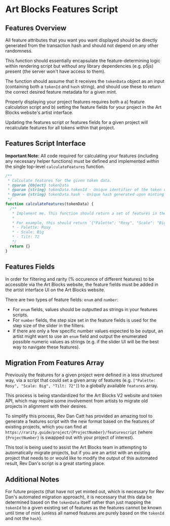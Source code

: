 # Art Blocks Features Script

## Features Overview

All feature attributes that you want you want displayed should be directly generated from the transaction hash and should not depend on any other randomness. 

This function should essentially encapsulate the feature-determining logic within rendering script but without any library dependencies (e.g. p5js) present (the server won't have access to them). 

The function should assume that it receives the `tokenData` object as an input (containing both a `tokenId` and `hash` string), and should use these to return the correct desired feature metadata for a given mint. 

Properly displaying your project features requires both a a) feature calculation script and b) setting the feature fields for your project in the Art Blocks website's artist interface.

Updating the features script or features fields for a given project will recalculate features for all tokens within that project.

## Features Script Interface

**Important Note:** All code required for calculating your features (including any necessary helper functions) must be defined and implemented _within_ the single top-level `calculateFeatures` function.


```js
/**
 * Calculate features for the given token data.
 * @param {Object} tokenData
 * @param {string} tokenData.tokenId - Unique identifier of the token on its contract.
 * @param {string} tokenData.hash - Unique hash generated upon minting the token.
 */
function calculateFeatures(tokenData) {
  /** 
   * Implement me. This function should return a set of features in the format of key-value pair notation.
   * 
   * For example, this should return `{"Palette": "Rosy", "Scale": "Big", "Tilt": 72}` if the desired features for a mint were:
   * - Palette: Rosy
   * - Scale: Big
   * - Tilt: 72
   */
  return {}
}
```

## Features Fields

In order for filtering and rarity (% occurence of different features) to be accessible via the Art Blocks website, the feature fields must be added in the artist interface UI on the Art Blocks website.

There are two types of feature fields: `enum` and `number`:

- For `enum` fields, values should be outputted as strings in your features scripts.
- For `number` fields, the step size set in the feature fields is used for the step size of the slider in the filters.
- If there are only a few specific number values expected to be output, an artist might want to use an `enum` field and output the enumerated possible numeric values as strings (e.g. if the slider UI will be the best way to navigate these features).

## Migration From Features Array

Previously the features for a given project were defined in a less structured way, via a script that could set a given array of features (e.g. `["Palette: Rosy", "Scale: Big", "Tilt: 72"]`) to a globally available `features` array. 

This process is being standardized for the Art Blocks V2 website and token API, which may require some involvement from artists to migrate old projects in alignment with their desires. 

To simplify this process, Rev Dan Catt has provided an amazing tool to generate a features script with the new format based on the features of existing projects, which you can find at `https://rarity.guide/project/{ProjectNumber}/featurescript` (where `{ProjectNumber}` is swapped out with your project of interest).

This tool is being used to assist the Art Blocks team in attempting to automatically migrate projects, but if you are an artist with an existing project that needs to or would like to modify the output of this automated result, Rev Dan's script is a great starting place.

## Additional Notes

For future projects (that have not yet minted out, which is necessary for Rev Dan's automated migration approach), it is necessary that this data be determined based on the `tokenData` itself rather than just mapping the `tokenId` to a given existing set of features as the features cannot be known until time of mint (unless all named features are purely based on the `tokenId` and not the `hash`).

